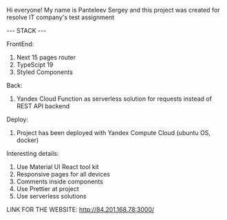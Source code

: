Hi everyone!
My name is Panteleev Sergey and this project was created for resolve IT company's test assignment

--- STACK ---

FrontEnd:
  1. Next 15 pages router
  2. TypeScipt 19
  3. Styled Components
     
Back:
  1. Yandex Cloud Function as serverless solution for requests instead of REST API backend
     
Deploy:
  1. Project has been deployed with Yandex Compute Cloud (ubuntu OS, docker)

Interesting details:
  1. Use Material UI React tool kit
  2. Responsive pages for all devices
  3. Comments inside components
  4. Use Prettier at project
  5. Use serverless solutions

LINK FOR THE WEBSITE:
http://84.201.168.78:3000/
